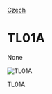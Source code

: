 
[Czech](./README.cs.md)
<!--- module --->
# TL01A
<!--- Emodule --->

<!--- subtitle --->None<!--- Esubtitle --->

![TL01A](/doc/img/TL01A_QRcode.png)

<!--- description --->TL01A<!--- Edescription --->
            